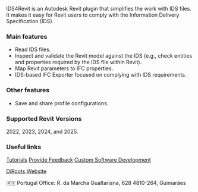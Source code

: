 

IDS4Revit is an Autodesk Revit plugin that simplifies the work with IDS files. It makes it easy for Revit users to comply with the Information Delivery Specification (IDS).

### Main features
- Read IDS files.
- Inspect and validate the Revit model against the IDS (e.g., check entities and properties required by the IDS file within Revit).
- Map Revit parameters to IFC properties.
- IDS-based IFC Exporter focused on complying with IDS requirements.

### Other features
- Save and share profile configurations.

### Supported Revit Versions
2022, 2023, 2024, and 2025.

### Useful links
[Tutorials](https://diroots.com/tutorials/?utm_source=DiRootsAppManager&utm_medium=App-Description&utm_campaign=IDS4Revit)
[Provide Feedback](https://diroots.com/contact-us/?utm_source=DiRootsAppManager&utm_medium=App-Description&utm_campaign=IDS4Revit)
[Custom Software Development](https://diroots.com/custom-software-development/?utm_source=DiRootsAppManager&utm_medium=App-Description&utm_campaign=IDS4Revit)

[DiRoots Website](https://diroots.com/?utm_source=DiRootsAppManager&utm_medium=App-Description&utm_campaign=IDS4Revit) 

🇵🇹 Portugal Office:
R. da Marcha Gualtariana, 628
4810-264, Guimarães
